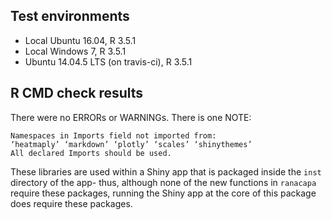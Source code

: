 ## Test environments
* Local Ubuntu 16.04, R 3.5.1
* Local Windows 7, R 3.5.1
* Ubuntu 14.04.5 LTS (on travis-ci), R 3.5.1

## R CMD check results
There were no ERRORs or WARNINGs.
There is one NOTE:
  ```
  Namespaces in Imports field not imported from:
  ‘heatmaply’ ‘markdown’ ‘plotly’ ‘scales’ ‘shinythemes’
  All declared Imports should be used.
  ```

These libraries are used within a Shiny app that is packaged inside the `inst` directory of the app- thus, although none of the new functions in `ranacapa` require these packages, running the Shiny app at the core of this package does require these packages.
